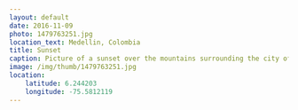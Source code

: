 ```yaml
---
layout: default
date: 2016-11-09
photo: 1479763251.jpg
location_text: Medellin, Colombia
title: Sunset
caption: Picture of a sunset over the mountains surrounding the city of Medellin.
image: /img/thumb/1479763251.jpg
location:
    latitude: 6.244203
    longitude: -75.5812119
---
```

